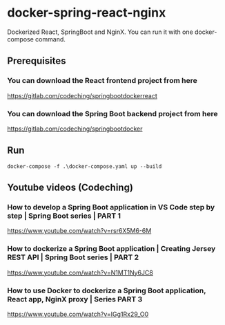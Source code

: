# docker-spring-react-nginx

Dockerized React, SpringBoot and NginX. You can run it with one docker-compose command.

## Prerequisites

### You can download the React frontend project from here

<https://gitlab.com/codeching/springbootdockerreact>

### You can download the Spring Boot backend project from here

<https://gitlab.com/codeching/springbootdocker>

## Run

```shell
docker-compose -f .\docker-compose.yaml up --build
```

## Youtube videos (Codeching)

### How to develop a Spring Boot application in VS Code step by step | Spring Boot series  | PART 1

<https://www.youtube.com/watch?v=rsr6X5M6-6M>

### How to dockerize a Spring Boot application | Creating Jersey REST API  | Spring Boot series | PART 2

<https://www.youtube.com/watch?v=N1MT1Ny6JC8>

### How to use Docker to dockerize a Spring Boot application, React app, NginX proxy | Series PART 3

<https://www.youtube.com/watch?v=IGg1Rx29_O0>

